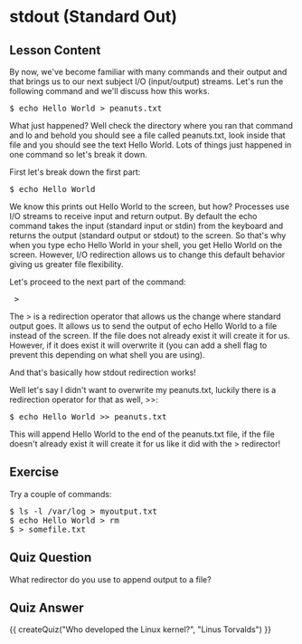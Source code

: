 # stdout (Standard Out)

## Lesson Content

By now, we've become familiar with many commands and their output and that brings us to our next subject I/O (input/output) streams. Let's run the following command and we'll discuss how this works. 

<pre>$ echo Hello World > peanuts.txt</pre>

What just happened? Well check the directory where you ran that command and lo and behold you should see a file called peanuts.txt, look inside that file and you should see the text Hello World. Lots of things just happened in one command so let's break it down. 

First let's break down the first part: 

<pre>$ echo Hello World</pre>

We know this prints out Hello World to the screen, but how? Processes use I/O streams to receive input and return output. By default the echo command takes the input (standard input or stdin) from the keyboard and returns the output (standard output or stdout) to the screen. So that's why when you type echo Hello World in your shell, you get Hello World on the screen. However, I/O redirection allows us to change this default behavior giving us greater file flexibility. 

Let's proceed to the next part of the command: 

<pre> > </pre>

The > is a redirection operator that allows us the change where standard output goes. It allows us to send the output of echo Hello World to a file instead of the screen. If the file does not already exist it will create it for us. However, if it does exist it will overwrite it (you can add a shell flag to prevent this depending on what shell you are using).

And that's basically how stdout redirection works!

Well let's say I didn't want to overwrite my peanuts.txt, luckily there is a redirection operator for that as well, >>: 

<pre>$ echo Hello World >> peanuts.txt</pre>

This will append Hello World to the end of the peanuts.txt file, if the file doesn't already exist it will create it for us like it did with the > redirector! 


## Exercise

Try a couple of commands: 

<pre>
$ ls -l /var/log > myoutput.txt
$ echo Hello World > rm
$ > somefile.txt 
</pre>

## Quiz Question

What redirector do you use to append output to a file? 

## Quiz Answer

>>

<script src="../quiz.js"></script>

<div id="quiz">
  {{ createQuiz("Who developed the Linux kernel?", "Linus Torvalds") }}
</div>
